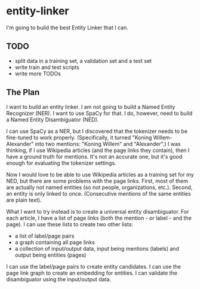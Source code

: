 # entity-linker

I'm going to build the best Entity Linker that I can.

## TODO

  - split data in a training set, a validation set and a test set
  - write train and test scripts
  - write more TODOs

## The Plan

I want to build an entity linker. I am not going to build a Named Entity
Recognizer (NER). I want to use SpaCy for that. I do, however, need to build a
Named Entity Disambiguator (NED).

I can use SpaCy as a NER, but I discovered that the tokenizer needs to be
fine-tuned to work properly. (Specifically, it turned "Koning Willem-Alexander"
into two mentions: "Koning Willem" and "Alexander".) I was thinking, if I use
Wikipedia articles (and the page links they contain), then I have a ground truth
for mentions. It's not an accurate one, but it's good enough for evaluating the
tokenizer settings.

Now I would love to be able to use Wikipedia articles as a training set for my
NED, but there are some problems with the page links. First, most of them are
actually not named entities (so not people, organizations, etc.). Second, an
entity is only linked to once. (Consecutive mentions of the same entities are
plain text).

What I want to try instead is to create a universal entity disambiguator. For
each article, I have a list of page links (both the mention - or label - and
the page). I can use these lists to create two other lists:
  - a list of label/page pairs
  - a graph containing all page links
  - a collection of input/output data, input being mentions (labels) and output
    being entities (pages)

I can use the label/page pairs to create entity candidates. I can use the page
link graph to create an embedding for entities. I can validate the disambiguator
using the input/output data.
